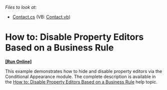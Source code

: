 <!-- default file list -->
*Files to look at*:

* [Contact.cs](./CS/EditorStateExample.Module/Contact.cs) (VB: [Contact.vb](./VB/EditorStateExample.Module/Contact.vb))
<!-- default file list end -->
# How to: Disable Property Editors Based on a Business Rule
<!-- run online -->
**[[Run Online]](https://codecentral.devexpress.com/e1672)**
<!-- run online end -->


<p>This example demonstrates how to hide and disable property editors via the Conditional Appearance module. The complete description is available in the <a href="http://documentation.devexpress.com/#Xaf/CustomDocument3221"><u>How to: Disable Property Editors Based on a Business Rule</u></a> help topic.</p>

<br/>


